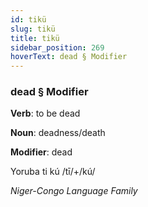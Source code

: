 ```yaml
---
id: tikü
slug: tikü
title: tikü
sidebar_position: 269
hoverText: dead § Modifier
---
```


### dead § Modifier

**Verb**: to be dead

**Noun**: deadness/death

**Modifier**: dead

Yoruba ti kú /tī/+/kú/

*Niger-Congo Language Family*